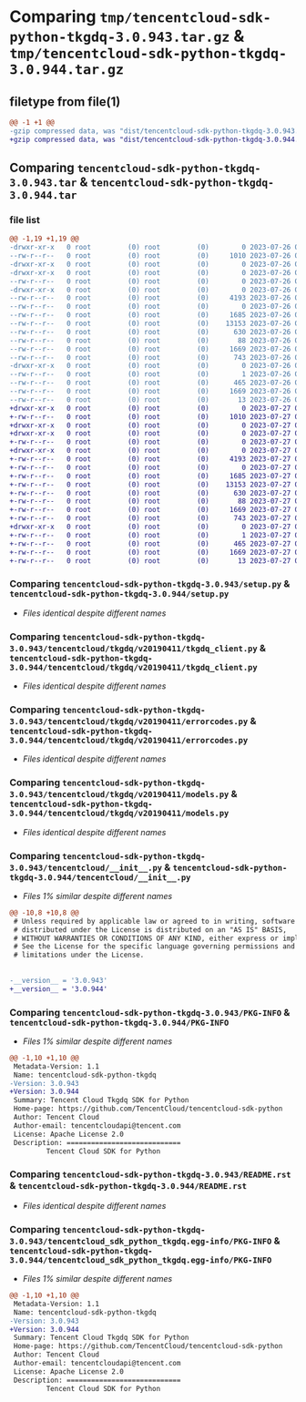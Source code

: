 # Comparing `tmp/tencentcloud-sdk-python-tkgdq-3.0.943.tar.gz` & `tmp/tencentcloud-sdk-python-tkgdq-3.0.944.tar.gz`

## filetype from file(1)

```diff
@@ -1 +1 @@
-gzip compressed data, was "dist/tencentcloud-sdk-python-tkgdq-3.0.943.tar", last modified: Wed Jul 26 00:46:52 2023, max compression
+gzip compressed data, was "dist/tencentcloud-sdk-python-tkgdq-3.0.944.tar", last modified: Thu Jul 27 02:26:07 2023, max compression
```

## Comparing `tencentcloud-sdk-python-tkgdq-3.0.943.tar` & `tencentcloud-sdk-python-tkgdq-3.0.944.tar`

### file list

```diff
@@ -1,19 +1,19 @@
-drwxr-xr-x   0 root         (0) root         (0)        0 2023-07-26 00:46:52.000000 tencentcloud-sdk-python-tkgdq-3.0.943/
--rw-r--r--   0 root         (0) root         (0)     1010 2023-07-26 00:46:52.000000 tencentcloud-sdk-python-tkgdq-3.0.943/setup.py
-drwxr-xr-x   0 root         (0) root         (0)        0 2023-07-26 00:46:52.000000 tencentcloud-sdk-python-tkgdq-3.0.943/tencentcloud/
-drwxr-xr-x   0 root         (0) root         (0)        0 2023-07-26 00:46:52.000000 tencentcloud-sdk-python-tkgdq-3.0.943/tencentcloud/tkgdq/
--rw-r--r--   0 root         (0) root         (0)        0 2023-07-26 00:46:52.000000 tencentcloud-sdk-python-tkgdq-3.0.943/tencentcloud/tkgdq/__init__.py
-drwxr-xr-x   0 root         (0) root         (0)        0 2023-07-26 00:46:52.000000 tencentcloud-sdk-python-tkgdq-3.0.943/tencentcloud/tkgdq/v20190411/
--rw-r--r--   0 root         (0) root         (0)     4193 2023-07-26 00:46:52.000000 tencentcloud-sdk-python-tkgdq-3.0.943/tencentcloud/tkgdq/v20190411/tkgdq_client.py
--rw-r--r--   0 root         (0) root         (0)        0 2023-07-26 00:46:52.000000 tencentcloud-sdk-python-tkgdq-3.0.943/tencentcloud/tkgdq/v20190411/__init__.py
--rw-r--r--   0 root         (0) root         (0)     1685 2023-07-26 00:46:52.000000 tencentcloud-sdk-python-tkgdq-3.0.943/tencentcloud/tkgdq/v20190411/errorcodes.py
--rw-r--r--   0 root         (0) root         (0)    13153 2023-07-26 00:46:52.000000 tencentcloud-sdk-python-tkgdq-3.0.943/tencentcloud/tkgdq/v20190411/models.py
--rw-r--r--   0 root         (0) root         (0)      630 2023-07-26 00:46:52.000000 tencentcloud-sdk-python-tkgdq-3.0.943/tencentcloud/__init__.py
--rw-r--r--   0 root         (0) root         (0)       88 2023-07-26 00:46:52.000000 tencentcloud-sdk-python-tkgdq-3.0.943/setup.cfg
--rw-r--r--   0 root         (0) root         (0)     1669 2023-07-26 00:46:52.000000 tencentcloud-sdk-python-tkgdq-3.0.943/PKG-INFO
--rw-r--r--   0 root         (0) root         (0)      743 2023-07-26 00:46:52.000000 tencentcloud-sdk-python-tkgdq-3.0.943/README.rst
-drwxr-xr-x   0 root         (0) root         (0)        0 2023-07-26 00:46:52.000000 tencentcloud-sdk-python-tkgdq-3.0.943/tencentcloud_sdk_python_tkgdq.egg-info/
--rw-r--r--   0 root         (0) root         (0)        1 2023-07-26 00:46:52.000000 tencentcloud-sdk-python-tkgdq-3.0.943/tencentcloud_sdk_python_tkgdq.egg-info/dependency_links.txt
--rw-r--r--   0 root         (0) root         (0)      465 2023-07-26 00:46:52.000000 tencentcloud-sdk-python-tkgdq-3.0.943/tencentcloud_sdk_python_tkgdq.egg-info/SOURCES.txt
--rw-r--r--   0 root         (0) root         (0)     1669 2023-07-26 00:46:52.000000 tencentcloud-sdk-python-tkgdq-3.0.943/tencentcloud_sdk_python_tkgdq.egg-info/PKG-INFO
--rw-r--r--   0 root         (0) root         (0)       13 2023-07-26 00:46:52.000000 tencentcloud-sdk-python-tkgdq-3.0.943/tencentcloud_sdk_python_tkgdq.egg-info/top_level.txt
+drwxr-xr-x   0 root         (0) root         (0)        0 2023-07-27 02:26:07.000000 tencentcloud-sdk-python-tkgdq-3.0.944/
+-rw-r--r--   0 root         (0) root         (0)     1010 2023-07-27 02:26:07.000000 tencentcloud-sdk-python-tkgdq-3.0.944/setup.py
+drwxr-xr-x   0 root         (0) root         (0)        0 2023-07-27 02:26:07.000000 tencentcloud-sdk-python-tkgdq-3.0.944/tencentcloud/
+drwxr-xr-x   0 root         (0) root         (0)        0 2023-07-27 02:26:07.000000 tencentcloud-sdk-python-tkgdq-3.0.944/tencentcloud/tkgdq/
+-rw-r--r--   0 root         (0) root         (0)        0 2023-07-27 02:26:07.000000 tencentcloud-sdk-python-tkgdq-3.0.944/tencentcloud/tkgdq/__init__.py
+drwxr-xr-x   0 root         (0) root         (0)        0 2023-07-27 02:26:07.000000 tencentcloud-sdk-python-tkgdq-3.0.944/tencentcloud/tkgdq/v20190411/
+-rw-r--r--   0 root         (0) root         (0)     4193 2023-07-27 02:26:07.000000 tencentcloud-sdk-python-tkgdq-3.0.944/tencentcloud/tkgdq/v20190411/tkgdq_client.py
+-rw-r--r--   0 root         (0) root         (0)        0 2023-07-27 02:26:07.000000 tencentcloud-sdk-python-tkgdq-3.0.944/tencentcloud/tkgdq/v20190411/__init__.py
+-rw-r--r--   0 root         (0) root         (0)     1685 2023-07-27 02:26:07.000000 tencentcloud-sdk-python-tkgdq-3.0.944/tencentcloud/tkgdq/v20190411/errorcodes.py
+-rw-r--r--   0 root         (0) root         (0)    13153 2023-07-27 02:26:07.000000 tencentcloud-sdk-python-tkgdq-3.0.944/tencentcloud/tkgdq/v20190411/models.py
+-rw-r--r--   0 root         (0) root         (0)      630 2023-07-27 02:26:07.000000 tencentcloud-sdk-python-tkgdq-3.0.944/tencentcloud/__init__.py
+-rw-r--r--   0 root         (0) root         (0)       88 2023-07-27 02:26:07.000000 tencentcloud-sdk-python-tkgdq-3.0.944/setup.cfg
+-rw-r--r--   0 root         (0) root         (0)     1669 2023-07-27 02:26:07.000000 tencentcloud-sdk-python-tkgdq-3.0.944/PKG-INFO
+-rw-r--r--   0 root         (0) root         (0)      743 2023-07-27 02:26:07.000000 tencentcloud-sdk-python-tkgdq-3.0.944/README.rst
+drwxr-xr-x   0 root         (0) root         (0)        0 2023-07-27 02:26:07.000000 tencentcloud-sdk-python-tkgdq-3.0.944/tencentcloud_sdk_python_tkgdq.egg-info/
+-rw-r--r--   0 root         (0) root         (0)        1 2023-07-27 02:26:07.000000 tencentcloud-sdk-python-tkgdq-3.0.944/tencentcloud_sdk_python_tkgdq.egg-info/dependency_links.txt
+-rw-r--r--   0 root         (0) root         (0)      465 2023-07-27 02:26:07.000000 tencentcloud-sdk-python-tkgdq-3.0.944/tencentcloud_sdk_python_tkgdq.egg-info/SOURCES.txt
+-rw-r--r--   0 root         (0) root         (0)     1669 2023-07-27 02:26:07.000000 tencentcloud-sdk-python-tkgdq-3.0.944/tencentcloud_sdk_python_tkgdq.egg-info/PKG-INFO
+-rw-r--r--   0 root         (0) root         (0)       13 2023-07-27 02:26:07.000000 tencentcloud-sdk-python-tkgdq-3.0.944/tencentcloud_sdk_python_tkgdq.egg-info/top_level.txt
```

### Comparing `tencentcloud-sdk-python-tkgdq-3.0.943/setup.py` & `tencentcloud-sdk-python-tkgdq-3.0.944/setup.py`

 * *Files identical despite different names*

### Comparing `tencentcloud-sdk-python-tkgdq-3.0.943/tencentcloud/tkgdq/v20190411/tkgdq_client.py` & `tencentcloud-sdk-python-tkgdq-3.0.944/tencentcloud/tkgdq/v20190411/tkgdq_client.py`

 * *Files identical despite different names*

### Comparing `tencentcloud-sdk-python-tkgdq-3.0.943/tencentcloud/tkgdq/v20190411/errorcodes.py` & `tencentcloud-sdk-python-tkgdq-3.0.944/tencentcloud/tkgdq/v20190411/errorcodes.py`

 * *Files identical despite different names*

### Comparing `tencentcloud-sdk-python-tkgdq-3.0.943/tencentcloud/tkgdq/v20190411/models.py` & `tencentcloud-sdk-python-tkgdq-3.0.944/tencentcloud/tkgdq/v20190411/models.py`

 * *Files identical despite different names*

### Comparing `tencentcloud-sdk-python-tkgdq-3.0.943/tencentcloud/__init__.py` & `tencentcloud-sdk-python-tkgdq-3.0.944/tencentcloud/__init__.py`

 * *Files 1% similar despite different names*

```diff
@@ -10,8 +10,8 @@
 # Unless required by applicable law or agreed to in writing, software
 # distributed under the License is distributed on an "AS IS" BASIS,
 # WITHOUT WARRANTIES OR CONDITIONS OF ANY KIND, either express or implied.
 # See the License for the specific language governing permissions and
 # limitations under the License.
 
 
-__version__ = '3.0.943'
+__version__ = '3.0.944'
```

### Comparing `tencentcloud-sdk-python-tkgdq-3.0.943/PKG-INFO` & `tencentcloud-sdk-python-tkgdq-3.0.944/PKG-INFO`

 * *Files 1% similar despite different names*

```diff
@@ -1,10 +1,10 @@
 Metadata-Version: 1.1
 Name: tencentcloud-sdk-python-tkgdq
-Version: 3.0.943
+Version: 3.0.944
 Summary: Tencent Cloud Tkgdq SDK for Python
 Home-page: https://github.com/TencentCloud/tencentcloud-sdk-python
 Author: Tencent Cloud
 Author-email: tencentcloudapi@tencent.com
 License: Apache License 2.0
 Description: ============================
         Tencent Cloud SDK for Python
```

### Comparing `tencentcloud-sdk-python-tkgdq-3.0.943/README.rst` & `tencentcloud-sdk-python-tkgdq-3.0.944/README.rst`

 * *Files identical despite different names*

### Comparing `tencentcloud-sdk-python-tkgdq-3.0.943/tencentcloud_sdk_python_tkgdq.egg-info/PKG-INFO` & `tencentcloud-sdk-python-tkgdq-3.0.944/tencentcloud_sdk_python_tkgdq.egg-info/PKG-INFO`

 * *Files 1% similar despite different names*

```diff
@@ -1,10 +1,10 @@
 Metadata-Version: 1.1
 Name: tencentcloud-sdk-python-tkgdq
-Version: 3.0.943
+Version: 3.0.944
 Summary: Tencent Cloud Tkgdq SDK for Python
 Home-page: https://github.com/TencentCloud/tencentcloud-sdk-python
 Author: Tencent Cloud
 Author-email: tencentcloudapi@tencent.com
 License: Apache License 2.0
 Description: ============================
         Tencent Cloud SDK for Python
```

